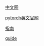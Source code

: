 [中文网](https://ptorch.com/)

[pytorch英文官网](https://pytorch.org/docs/stable/index.html)

[指南](https://zhuanlan.zhihu.com/p/29024978)

[guide](https://blog.paperspace.com/ultimate-guide-to-pytorch/)

